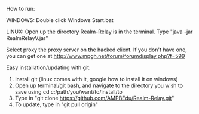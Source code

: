 How to run:

WINDOWS:
Double click Windows Start.bat

LINUX:
Open up the directory Realm-Relay is in the terminal.
Type "java -jar RealmRelayV<insert version here>.jar"

Select proxy the proxy server on the hacked client. If you don't have one,
you can get one at http://www.mpgh.net/forum/forumdisplay.php?f=599

Easy installation/updating with git:
  1. Install git (linux comes with it, google how to install it on windows)
  2. Open up terminal/git bash, and navigate to the directory you wish to save using cd c:/path/you/want/to/install/to
  3. Type in "git clone https://github.com/AMPBEdu/Realm-Relay.git"
  4. To update, type in "git pull origin"
